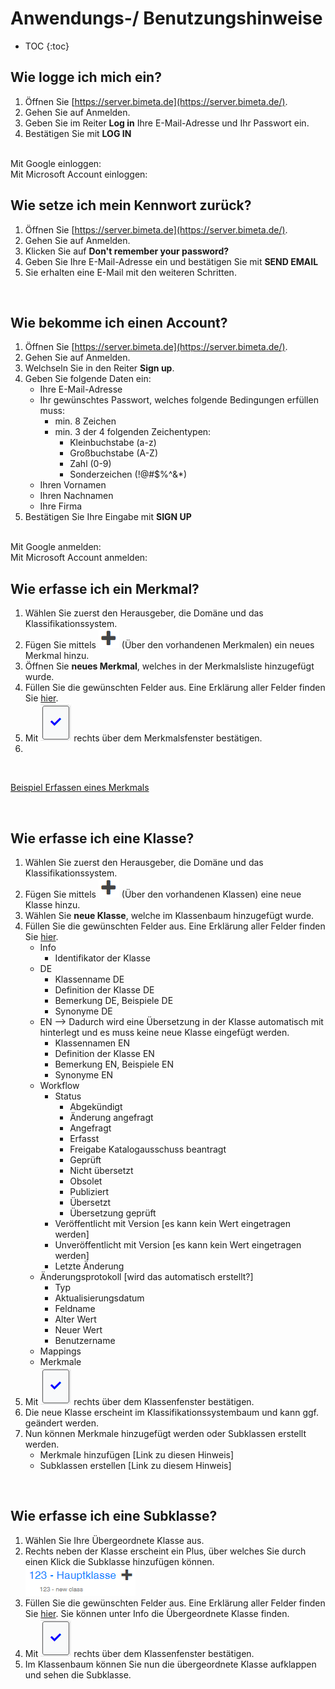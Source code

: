 # Anwendungs-/ Benutzungshinweise

* TOC
{:toc}

## Wie logge ich mich ein?

1. Öffnen Sie [https://server.bimeta.de](https://server.bimeta.de/).
2. Gehen Sie auf Anmelden.
4. Geben Sie im Reiter **Log in** Ihre E-Mail-Adresse und Ihr Passwort ein.
5. Bestätigen Sie mit **LOG IN**

<br>
Mit Google einloggen:


<br>
Mit Microsoft Account einloggen:


<br>

## Wie setze ich mein Kennwort zurück?

1. Öffnen Sie [https://server.bimeta.de](https://server.bimeta.de/).
2. Gehen Sie auf Anmelden.
3. Klicken Sie auf **Don't remember your password?**
4. Geben Sie Ihre E-Mail-Adresse ein und bestätigen Sie mit **SEND EMAIL**
5. Sie erhalten eine E-Mail mit den weiteren Schritten.

<br>

## Wie bekomme ich einen Account?

1. Öffnen Sie [https://server.bimeta.de](https://server.bimeta.de/).
2. Gehen Sie auf Anmelden.
3. Welchseln Sie in den Reiter **Sign up**.
4. Geben Sie folgende Daten ein:
   - Ihre E-Mail-Adresse
   - Ihr gewünschtes Passwort, welches folgende Bedingungen erfüllen muss:
     - min. 8 Zeichen
     - min. 3 der 4 folgenden Zeichentypen:
       - Kleinbuchstabe (a-z)
       - Großbuchstabe (A-Z)
       - Zahl (0-9)
       - Sonderzeichen (!@#$%^&*)
   - Ihren Vornamen
   - Ihren Nachnamen
   - Ihre Firma
5. Bestätigen Sie Ihre Eingabe mit **SIGN UP**

<br>
Mit Google anmelden:


<br>
Mit Microsoft Account anmelden:


<br>

## Wie erfasse ich ein Merkmal?
1. Wählen Sie zuerst den Herausgeber, die Domäne und das Klassifikationssystem.
2. Fügen Sie mittels ![Plus-Symbol](Bilder/Plus-Symbol.png) (Über den vorhandenen Merkmalen) ein neues Merkmal hinzu.
3. Öffnen Sie **neues Merkmal**, welches in der Merkmalsliste hinzugefügt wurde.
4. Füllen Sie die gewünschten Felder aus. Eine Erklärung aller Felder finden Sie [hier]().
5. Mit ![Bestaetigung](Bilder/Bestaetigung.png) rechts über dem Merkmalsfenster bestätigen.
6. 
<br>
  
[Beispiel Erfassen eines Merkmals](https://www.iorad.com/player/1815762/Erfassen-eines-Merkmals)


<br>


## Wie erfasse ich eine Klasse?
1. Wählen Sie zuerst den Herausgeber, die Domäne und das Klassifikationssystem.
2. Fügen Sie mittels ![Plus-Symbol](Bilder/Plus-Symbol.png) (Über den vorhandenen Klassen) eine neue Klasse hinzu.
3. Wählen Sie **neue Klasse**, welche im Klassenbaum hinzugefügt wurde.
4. Füllen Sie die gewünschten Felder aus. Eine Erklärung aller Felder finden Sie [hier]().
      - Info
        - Identifikator der Klasse
      - DE
          - Klassenname DE
          - Definition der Klasse DE
          - Bemerkung DE, Beispiele DE
          - Synonyme DE
      - EN --> Dadurch wird eine Übersetzung in der Klasse automatisch mit hinterlegt und es muss keine neue Klasse eingefügt werden.
          - Klassennamen EN
          - Definition der Klasse EN
          - Bemerkung EN, Beispiele EN
          - Synonyme EN
      - Workflow
          - Status
              - Abgekündigt
              - Änderung angefragt
              - Angefragt
              - Erfasst
              - Freigabe Katalogausschuss beantragt
              - Geprüft
              - Nicht übersetzt
              - Obsolet
              - Publiziert
              - Übersetzt
              - Übersetzung geprüft
          - Veröffentlicht mit Version [es kann kein Wert eingetragen werden]
          - Unveröffentlicht mit Version [es kann kein Wert eingetragen werden]
          - Letzte Änderung
      - Änderungsprotokoll [wird das automatisch erstellt?]
          - Typ
          - Aktualisierungsdatum
          - Feldname
          - Alter Wert
          - Neuer Wert
          - Benutzername
      - Mappings
      - Merkmale
5. Mit ![Bestaetigung](Bilder/Bestaetigung.png) rechts über dem Klassenfenster bestätigen.
6. Die neue Klasse erscheint im Klassifikationssystembaum und kann ggf. geändert werden.
7. Nun können Merkmale hinzugefügt werden oder Subklassen erstellt werden.
   - Merkmale hinzufügen [Link zu diesen Hinweis]
   - Subklassen erstellen [Link zu diesem Hinweis]
<br>

## Wie erfasse ich eine Subklasse?
1. Wählen Sie Ihre Übergeordnete Klasse aus.
2. Rechts neben der Klasse erscheint ein Plus, über welches Sie durch einen Klick die Subklasse hinzufügen können.<br>
![HinzufügenSubklasse](Bilder/HinzufuegenSubklasse.png)
3. Füllen Sie die gewünschten Felder aus. Eine Erklärung aller Felder finden Sie [hier]().
   Sie können unter Info die Übergeordnete Klasse finden.
4. Mit ![Bestaetigung](Bilder/Bestaetigung.png) rechts über dem Klassenfenster bestätigen.
5. Im Klassenbaum können Sie nun die übergeordnete Klasse aufklappen und sehen die Subklasse.
   
